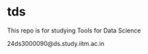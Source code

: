 # tds
This repo is for studying Tools for Data Science
<!--email_off-->24ds3000090@ds.study.iitm.ac.in<!--/email_off-->
